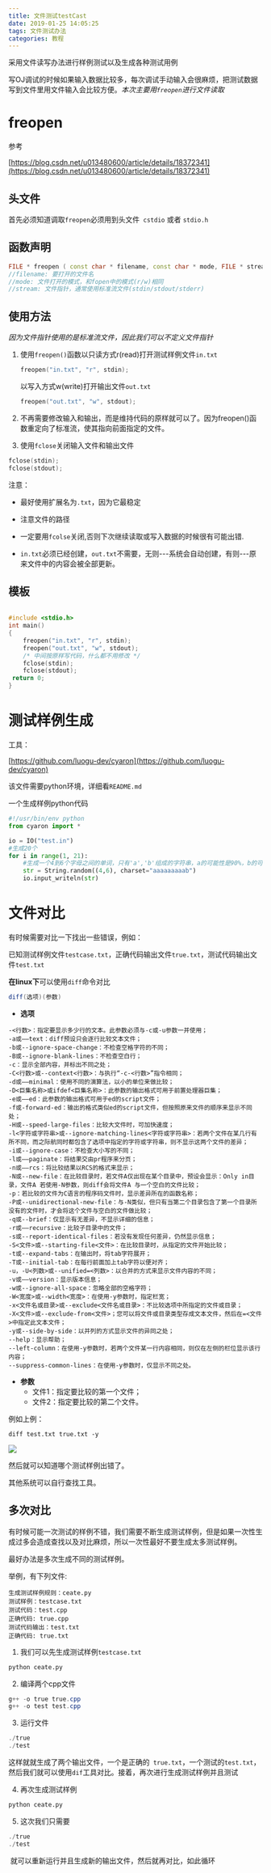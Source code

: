 ```yaml
---
title: 文件测试testCast
date: 2019-01-25 14:05:25
tags: 文件测试办法
categories: 教程
---
```


采用文件读写办法进行样例测试以及生成各种测试用例

 <!-- more -->

写OJ调试的时候如果输入数据比较多，每次调试手动输入会很麻烦，把测试数据写到文件里用文件输入会比较方便。*本次主要用`freopen`进行文件读取*

# freopen

参考

[https://blog.csdn.net/u013480600/article/details/18372341](https://blog.csdn.net/u013480600/article/details/18372341)

## 头文件

首先必须知道调取`freopen`必须用到头文件` cstdio` 或者 `stdio.h`

## 函数声明

```c++
FILE * freopen ( const char * filename, const char * mode, FILE * stream );
//filename: 要打开的文件名
//mode: 文件打开的模式，和fopen中的模式(r/w)相同
//stream: 文件指针，通常使用标准流文件(stdin/stdout/stderr)
```

## 使用方法

*因为文件指针使用的是标准流文件，因此我们可以不定义文件指针*

1. 使用`freopen()`函数以只读方式r(read)打开测试样例文件`in.txt`

   ```c++
   freopen("in.txt", "r", stdin);
   ```

   以写入方式w(write)打开输出文件`out.txt`

   ```c++
   freopen("out.txt", "w", stdout);
   ```

2. 不再需要修改输入和输出，而是维持代码的原样就可以了。因为freopen()函数重定向了标准流，使其指向前面指定的文件。
3. 使用`fclose`关闭输入文件和输出文件

```c++
fclose(stdin);
fclose(stdout);
```

注意：

- 最好使用扩展名为`.txt`，因为它最稳定
- 注意文件的路径

- 一定要用`fcolse`关闭,否则下次继续读取或写入数据的时候很有可能出错.

- `in.txt`必须已经创建，`out.txt`不需要，无则---系统会自动创建，有则---原来文件中的内容会被全部更新。

## 模板

```c++
	
#include <stdio.h>   
int main()
{
    freopen("in.txt", "r", stdin);
    freopen("out.txt", "w", stdout);
    /* 中间按原样写代码，什么都不用修改 */  
    fclose(stdin);
    fclose(stdout);
 return 0;
}
```

# 测试样例生成

工具：

[https://github.com/luogu-dev/cyaron](https://github.com/luogu-dev/cyaron)

该文件需要python环境，详细看`README.md`

一个生成样例python代码

```python
#!/usr/bin/env python
from cyaron import *

io = IO("test.in") 
#生成20个
for i in range(1, 21):
    #生成一个4到6个字母之间的单词，只有'a','b'组成的字符串，a的可能性是90%，b的可能性是10%
    str = String.random((4,6), charset="aaaaaaaaab")
    io.input_writeln(str)
```

# 文件对比

有时候需要对比一下找出一些错误，例如：

已知测试样例文件`testcase.txt`，正确代码输出文件`true.txt`，测试代码输出文件`test.txt`

**在linux下**可以使用`diff`命令对比

```powershell
diff(选项)(参数)
```

- **选项**

```
-<行数>：指定要显示多少行的文本。此参数必须与-c或-u参数一并使用；
-a或——text：diff预设只会逐行比较文本文件；
-b或--ignore-space-change：不检查空格字符的不同；
-B或--ignore-blank-lines：不检查空白行；
-c：显示全部内容，并标出不同之处；
-C<行数>或--context<行数>：与执行“-c-<行数>”指令相同；
-d或——minimal：使用不同的演算法，以小的单位来做比较；
-D<巨集名称>或ifdef<巨集名称>：此参数的输出格式可用于前置处理器巨集；
-e或——ed：此参数的输出格式可用于ed的script文件；
-f或-forward-ed：输出的格式类似ed的script文件，但按照原来文件的顺序来显示不同处；
-H或--speed-large-files：比较大文件时，可加快速度；
-l<字符或字符串>或--ignore-matching-lines<字符或字符串>：若两个文件在某几行有所不同，而之际航同时都包含了选项中指定的字符或字符串，则不显示这两个文件的差异；
-i或--ignore-case：不检查大小写的不同；
-l或——paginate：将结果交由pr程序来分页；
-n或——rcs：将比较结果以RCS的格式来显示；
-N或--new-file：在比较目录时，若文件A仅出现在某个目录中，预设会显示：Only in目录，文件A 若使用-N参数，则diff会将文件A 与一个空白的文件比较；
-p：若比较的文件为C语言的程序码文件时，显示差异所在的函数名称；
-P或--unidirectional-new-file：与-N类似，但只有当第二个目录包含了第一个目录所没有的文件时，才会将这个文件与空白的文件做比较；
-q或--brief：仅显示有无差异，不显示详细的信息；
-r或——recursive：比较子目录中的文件；
-s或--report-identical-files：若没有发现任何差异，仍然显示信息；
-S<文件>或--starting-file<文件>：在比较目录时，从指定的文件开始比较；
-t或--expand-tabs：在输出时，将tab字符展开；
-T或--initial-tab：在每行前面加上tab字符以便对齐；
-u，-U<列数>或--unified=<列数>：以合并的方式来显示文件内容的不同；
-v或——version：显示版本信息；
-w或--ignore-all-space：忽略全部的空格字符；
-W<宽度>或--width<宽度>：在使用-y参数时，指定栏宽；
-x<文件名或目录>或--exclude<文件名或目录>：不比较选项中所指定的文件或目录；
-X<文件>或--exclude-from<文件>；您可以将文件或目录类型存成文本文件，然后在=<文件>中指定此文本文件；
-y或--side-by-side：以并列的方式显示文件的异同之处；
--help：显示帮助；
--left-column：在使用-y参数时，若两个文件某一行内容相同，则仅在左侧的栏位显示该行内容；
--suppress-common-lines：在使用-y参数时，仅显示不同之处。
```

- **参数**
  - 文件1：指定要比较的第一个文件；
  - 文件2：指定要比较的第二个文件。



例如上例：

`diff test.txt true.txt -y`

![](文件测试testCast/diff.png)

然后就可以知道哪个测试样例出错了。

其他系统可以自行查找工具。

## 多次对比

有时候可能一次测试的样例不错，我们需要不断生成测试样例，但是如果一次性生成过多会造成查找以及对比麻烦，所以一次性最好不要生成太多测试样例。

最好办法是多次生成不同的测试样例。

举例，有下列文件:

```
生成测试样例规则：ceate.py
测试样例：testcase.txt
测试代码：test.cpp
正确代码: true.cpp
测试代码输出：test.txt
正确代码: true.txt
```

1. 我们可以先生成测试样例`testcase.txt`

```python
python ceate.py
```

2. 编译两个cpp文件

```powershell
g++ -o true true.cpp
g++ -o test test.cpp
```

3. 运行文件

```powershell
./true
./test
```

​	这样就就生成了两个输出文件，一个是正确的` true.txt`，一个测试的`test.txt`，然后我们就可以使用`dif`工具对比。接着，再次进行生成测试样例并且测试

4. 再次生成测试样例

```python
python ceate.py
```

5. 这次我们只需要

```powershell
./true
./test
```

​	就可以重新运行并且生成新的输出文件，然后就再对比，如此循环